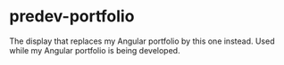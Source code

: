 # predev-portfolio

The display that replaces my Angular portfolio by this one instead.
Used while my Angular portfolio is being developed.